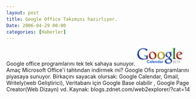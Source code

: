 ```yaml
---
layout: post
title: Google Office Takımını hazırlıyor.
Date: 2006-04-29 00:00
categories: [Haberler]
---
```


Google office programlarını tek tek sahaya sunuyor.
![google_calendar.gif][]Amaç Microsoft Office'i tahtından indirmek mi?
Google Ofis programlarını piyasaya sunuyor. Birkaçını sayacak olursak:
Google Calendar, Gmail, Writely(web Geliştirici), Veritabanı için Google
Base olabilir , Google Page Creator(Web Dizayn) vd. Kaynak:
blogs.zdnet.com/web2explorer/?cat=14

  [google_calendar.gif]: /images/google_calendar.thumbnail.gif
    "google_calendar.gif"